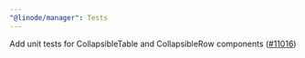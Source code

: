 ```yaml
---
"@linode/manager": Tests
---
```


Add unit tests for CollapsibleTable and CollapsibleRow components ([#11016](https://github.com/linode/manager/pull/11016))

